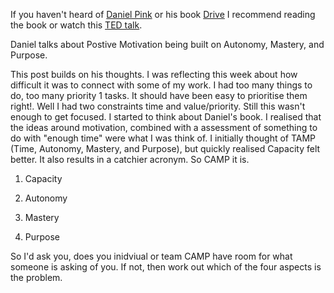 If you haven't heard of [Daniel Pink](https://www.danpink.com/) or his book [Drive](https://www.danpink.com/books/drive/) I recommend reading the book or watch this [TED talk](https://youtu.be/rrkrvAUbU9Y).

Daniel talks about Postive Motivation being built on Autonomy, Mastery, and Purpose.

This post builds on his thoughts. I was reflecting this week about how difficult it was to connect with some of my work. I had too many things to do, too many priority 1 tasks. It should have been easy to prioritise them right!. Well I had two constraints time and value/priority. Still this wasn't enough to get focused. I started to think about Daniel's book. I realised that the ideas around motivation, combined with a assessment of something to do with "enough time" were what I was think of. I initially thought of TAMP (Time, Autonomy, Mastery, and Purpose), but quickly realised Capacity felt better. It also results in a catchier acronym. So CAMP it is.

1. Capacity

2. Autonomy
3. Mastery
4. Purpose



So I'd ask you, does you inidviual or team CAMP have room for what someone is asking of you. If not, then work out which of the four aspects is the problem.
